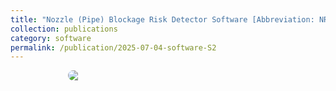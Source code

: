 ```yaml
---
title: "Nozzle (Pipe) Blockage Risk Detector Software [Abbreviation: NRMS] Version 1.0"
collection: publications
category: software
permalink: /publication/2025-07-04-software-S2
---
```

<div style="display:flex; justify-content:center; gap:12px; flex-wrap:wrap;">
  <img src="{{ '/images/nozzle.gif' | relative_url }}" style="flex:0 1 320px; max-width:320px; height:auto; border-radius:8px;">
  </div>
